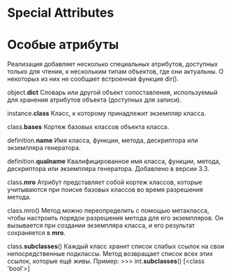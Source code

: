 #               Special Attributes
#               Особые атрибуты
Реализация добавляет несколько специальных атрибутов, доступных только для чтения, к
нескольким типам объектов, где они актуальны. О некоторых из них не сообщает встроенная
функция dir().

object.__dict__
    Словарь или другой объект сопоставления, используемый для хранения атрибутов объекта
(доступных для записи).

instance.__class__
    Класс, к которому принадлежит экземпляр класса.

class.__bases__
    Кортеж базовых классов объекта класса.

definition.__name__
    Имя класса, функции, метода, дескриптора или экземпляра генератора.

definition.__qualname__
    Квалифицированное имя класса, функции, метода, дескриптора или экземпляра генератора.
    Добавлено в версии 3.3.

class.__mro__
    Атрибут представляет собой кортеж классов, которые учитываются при поиске базовых классов
во время разрешения метода.

class.mro()
    Метод можно переопределить с помощью метакласса, чтобы настроить порядок разрешения
метода для его экземпляров. Он вызывается при создании экземпляра класса, и его результат
сохраняется в __mro__.

class.__subclasses__()
    Каждый класс хранит список слабых ссылок на свои непосредственные подклассы. Метод
возвращает список всех этих ссылок, которые ещё живы. Пример:
    >>> int.__subclasses__()
    [<class 'bool'>]
